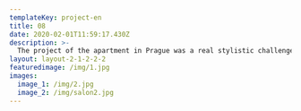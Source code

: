 ```yaml
---
templateKey: project-en
title: 08
date: 2020-02-01T11:59:17.430Z
description: >-
  The project of the apartment in Prague was a real stylistic challenge. With this project, as well as with the previous ones, we intended to keep the already present materials and reshape the space so that it would become a perfect abode for an art-loving elderly couple. The colouring - soft. All of the materials used here are wholly natural. Stone, wood, woven curtains and sundry linens/plain weaves (do sprawdzenia). This project executed gradually. Currently, we're in the phase of finalising and appending any amendments necessary.
layout: layout-2-1-2-2-2
featuredimage: /img/1.jpg
images:
  image_1: /img/2.jpg
  image_2: /img/salon2.jpg
---
```


